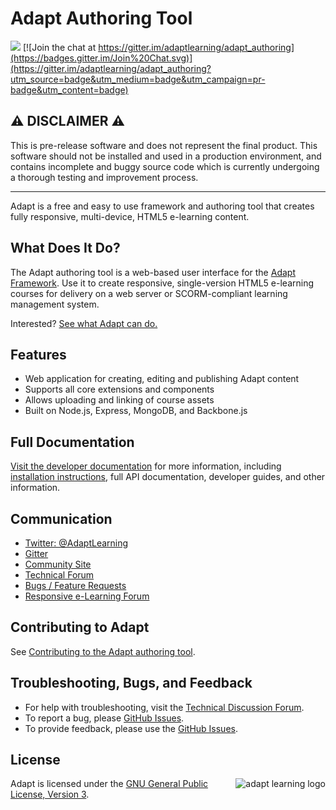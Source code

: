 # Adapt Authoring Tool
![](http://code.tomtaylor.name/ls/esdoc/badge.svg) [![Join the chat at https://gitter.im/adaptlearning/adapt_authoring](https://badges.gitter.im/Join%20Chat.svg)](https://gitter.im/adaptlearning/adapt_authoring?utm_source=badge&utm_medium=badge&utm_campaign=pr-badge&utm_content=badge)

## :warning: DISCLAIMER :warning: 
This is pre-release software and does not represent the final product. This software should not be installed and used in a production environment, and contains incomplete and buggy source code which is currently undergoing a thorough testing and improvement process.

---

Adapt is a free and easy to use framework and authoring tool that creates fully responsive, multi-device, HTML5 e-learning content.

## What Does It Do?
The Adapt authoring tool is a web-based user interface for the [Adapt Framework](https://github.com/adaptlearning/adapt_framework). Use it to create responsive, single-version HTML5 e-learning courses for delivery on a web server or SCORM-compliant learning management system.

Interested? [See what Adapt can do.](https://www.adaptlearning.org/index.php/adapt-showcase/)

## Features
* Web application for creating, editing and publishing Adapt content
* Supports all core extensions and components
* Allows uploading and linking of course assets
* Built on Node.js, Express, MongoDB, and Backbone.js

## Full Documentation
[Visit the developer documentation](https://adapt-security.github.io/adapt-authoring-documentation/) for more information, including [installation instructions](https://adapt-security.github.io/adapt-authoring-documentation/manual/install.html), full API documentation, developer guides, and other information.

## Communication
+ [Twitter: @AdaptLearning](https://twitter.com/adaptlearning)
+ [Gitter](https://gitter.im/orgs/adaptlearning/rooms)
+ [Community Site](https://community.adaptlearning.org/)
+ [Technical Forum](https://community.adaptlearning.org/mod/forum/view.php?id=4)
+ [Bugs / Feature Requests](https://github.com/adaptlearning/adapt_authoring/issues)
+ [Responsive e-Learning Forum](https://community.adaptlearning.org/mod/forum/view.php?id=56)

## Contributing to Adapt
See [Contributing to the Adapt authoring tool](https://adapt-security.github.io/adapt-authoring-documentation/manual/contributing.html).

## Troubleshooting, Bugs, and Feedback
+ For help with troubleshooting, visit the [Technical Discussion Forum](https://community.adaptlearning.org/mod/forum/view.php?id=4).
+ To report a bug, please [GitHub Issues](https://github.com/adapt-security/adapt-authoring/issues).
+ To provide feedback, please use the [GitHub Issues](https://github.com/adapt-security/adapt-authoring/issues).

## License
<a href="https://community.adaptlearning.org/" target="_blank"><img src="https://github.com/adaptlearning/documentation/blob/master/04_wiki_assets/plug-ins/images/adapt-logo-mrgn-lft.jpg" alt="adapt learning logo" align="right"></a>  Adapt is licensed under the [GNU General Public License, Version 3](https://github.com/adaptlearning/adapt_authoring/blob/master/LICENSE).
